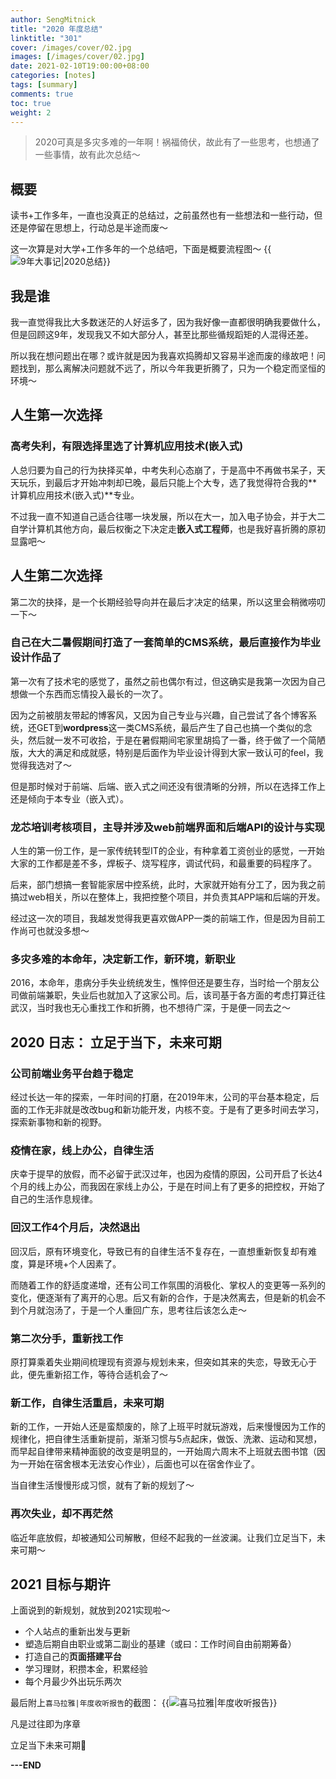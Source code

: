 ```yaml
---
author: SengMitnick
title: "2020 年度总结"
linktitle: "301"
cover: /images/cover/02.jpg
images: [/images/cover/02.jpg]
date: 2021-02-10T19:00:00+08:00
categories: [notes]
tags: [summary]
comments: true
toc: true
weight: 2
---
```


> 2020可真是多灾多难的一年啊！祸福倚伏，故此有了一些思考，也想通了一些事情，故有此次总结～

## 概要

读书+工作多年，一直也没真正的总结过，之前虽然也有一些想法和一些行动，但还是停留在思想上，行动总是半途而废～

这一次算是对大学+工作多年的一个总结吧，下面是概要流程图～
{{<img name="1.jpg" alt="9年大事记|2020总结" caption="9年大事记|2020总结">}}

## 我是谁

我一直觉得我比大多数迷茫的人好运多了，因为我好像一直都很明确我要做什么，但是回顾这9年，发现我又不如大部分人，甚至比那些循规蹈矩的人混得还差。

所以我在想问题出在哪？或许就是因为我喜欢捣腾却又容易半途而废的缘故吧！问题找到，那么离解决问题就不远了，所以今年我更折腾了，只为一个稳定而坚恒的环境～

## 人生第一次选择

### 高考失利，有限选择里选了计算机应用技术(嵌入式)

人总归要为自己的行为抉择买单，中考失利心态崩了，于是高中不再做书呆子，天天玩乐，到最后才开始冲刺却已晚，最后只能上个大专，选了我觉得符合我的**计算机应用技术(嵌入式)**专业。

不过我一直不知道自己适合往哪一块发展，所以在大一，加入电子协会，并于大二自学计算机其他方向，最后权衡之下决定走**嵌入式工程师**，也是我好喜折腾的原初显露吧～

## 人生第二次选择

第二次的抉择，是一个长期经验导向并在最后才决定的结果，所以这里会稍微唠叨一下～

### 自己在大二暑假期间打造了一套简单的CMS系统，最后直接作为毕业设计作品了

第一次有了技术宅的感觉了，虽然之前也偶尔有过，但这确实是我第一次因为自己想做一个东西而忘情投入最长的一次了。

因为之前被朋友带起的博客风，又因为自己专业与兴趣，自己尝试了各个博客系统，还GET到**wordpress**这一类CMS系统，最后产生了自己也搞一个类似的念头，然后就一发不可收拾，于是在暑假期间宅家里胡捣了一番，终于做了一个简陋版，大大的满足和成就感，特别是后面作为毕业设计得到大家一致认可的feel，我觉得我选对了～

但是那时候对于前端、后端、嵌入式之间还没有很清晰的分辨，所以在选择工作上还是倾向于本专业（嵌入式）。

### 龙芯培训考核项目，主导并涉及web前端界面和后端API的设计与实现

人生的第一份工作，是一家传统转型IT的企业，有种拿着工资创业的感觉，一开始大家的工作都是差不多，焊板子、烧写程序，调试代码，和最重要的码程序了。

后来，部门想搞一套智能家居中控系统，此时，大家就开始有分工了，因为我之前搞过web相关，所以在整体上，我把控整个项目，并负责其APP端和后端的开发。

经过这一次的项目，我越发觉得我更喜欢做APP一类的前端工作，但是因为目前工作尚可也就没多想～

### 多灾多难的本命年，决定新工作，新环境，新职业

2016，本命年，患病分手失业统统发生，憔悴但还是要生存，当时给一个朋友公司做前端兼职，失业后也就加入了这家公司。后，该司基于各方面的考虑打算迁往武汉，当时我也无心重找工作和折腾，也不想待广深，于是便一同去之～

## 2020 日志： 立足于当下，未来可期

### 公司前端业务平台趋于稳定

经过长达一年的探索，一年时间的打磨，在2019年末，公司的平台基本稳定，后面的工作无非就是改改bug和新功能开发，内核不变。于是有了更多时间去学习，探索新事物和新的视野。

### 疫情在家，线上办公，自律生活

庆幸于提早的放假，而不必留于武汉过年，也因为疫情的原因，公司开启了长达4个月的线上办公，而我因在家线上办公，于是在时间上有了更多的把控权，开始了自己的生活作息规律。

### 回汉工作4个月后，决然退出

回汉后，原有环境变化，导致已有的自律生活不复存在，一直想重新恢复却有难度，算是环境+个人因素了。

而随着工作的舒适度递增，还有公司工作氛围的消极化、掌权人的变更等一系列的变化，便逐渐有了离开的心思。后又有新的合作，于是决然离去，但是新的机会不到个月就泡汤了，于是一个人重回广东，思考往后该怎么走～

### 第二次分手，重新找工作

原打算乘着失业期间梳理现有资源与规划未来，但突如其来的失恋，导致无心于此，便先重新招工作，等待合适机会了～

### 新工作，自律生活重启，未来可期

新的工作，一开始人还是蛮颓废的，除了上班平时就玩游戏，后来慢慢因为工作的规律化，把自律生活重新提前，渐渐习惯与5点起床，做饭、洗漱、运动和冥想，而早起自律带来精神面貌的改变是明显的，一开始周六周末不上班就去图书馆（因为一开始在宿舍根本无法安心作业），后面也可以在宿舍作业了。

当自律生活慢慢形成习惯，就有了新的规划了～

### 再次失业，却不再茫然

临近年底放假，却被通知公司解散，但经不起我的一丝波澜。让我们立足当下，未来可期～

## 2021 目标与期许

上面说到的新规划，就放到2021实现啦～

- 个人站点的重新出发与更新
- 塑造后期自由职业或第二副业的基建（或曰：工作时间自由前期筹备）
- 打造自己的**页面搭建平台**
- 学习理财，积攒本金，积累经验
- 每个月最少外出玩乐两次

最后附上`喜马拉雅|年度收听报告`的截图：
{{<img name="2.png" alt="喜马拉雅|年度收听报告" caption="喜马拉雅|年度收听报告">}}

凡是过往即为序章

立足当下未来可期💪

**---END**